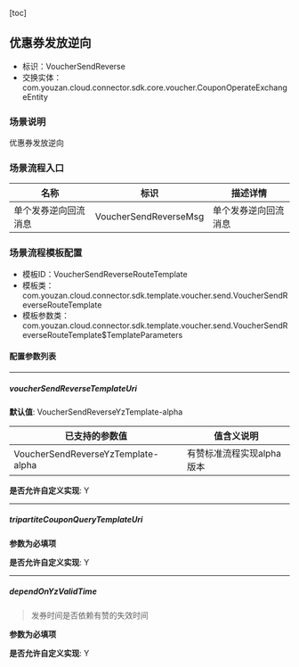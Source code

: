 [toc]

## 优惠券发放逆向
- 标识：VoucherSendReverse
- 交换实体：com.youzan.cloud.connector.sdk.core.voucher.CouponOperateExchangeEntity
### 场景说明
优惠券发放逆向
### 场景流程入口

名称 | 标识 | 描述详情
---|---|---
单个发券逆向回流消息 | VoucherSendReverseMsg | 单个发券逆向回流消息

### 场景流程模板配置
- 模板ID：VoucherSendReverseRouteTemplate
- 模板类：com.youzan.cloud.connector.sdk.template.voucher.send.VoucherSendReverseRouteTemplate
- 模板参数类：com.youzan.cloud.connector.sdk.template.voucher.send.VoucherSendReverseRouteTemplate$TemplateParameters

#### 配置参数列表

---
##### voucherSendReverseTemplateUri
> 

**默认值**: VoucherSendReverseYzTemplate-alpha

已支持的参数值 | 值含义说明
---|---
VoucherSendReverseYzTemplate-alpha | 有赞标准流程实现alpha版本

**是否允许自定义实现**: Y

---
##### tripartiteCouponQueryTemplateUri
> 

**参数为必填项**


**是否允许自定义实现**: Y

---
##### dependOnYzValidTime
> 发券时间是否依赖有赞的失效时间

**参数为必填项**


**是否允许自定义实现**: Y


